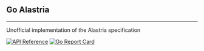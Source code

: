 ## Go Alastria
---

Unofficial implementation of the Alastria specification

[![API Reference](
https://camo.githubusercontent.com/915b7be44ada53c290eb157634330494ebe3e30a/68747470733a2f2f676f646f632e6f72672f6769746875622e636f6d2f676f6c616e672f6764646f3f7374617475732e737667
)](https://pkg.go.dev/github.com/onmax/go-alastria?tab=doc)
[![Go Report Card](https://goreportcard.com/badge/github.com/onmax/go-alastria)](https://goreportcard.com/report/github.com/onmax/go-alastria)